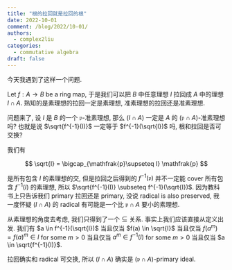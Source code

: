 ```yaml
---
title: "根的拉回就是拉回的根"
date: 2022-10-01
comment: /blog/2022/10-01/
authors:
  - complex2liu
categories:
  - commutative algebra
draft: false
---
```


今天我遇到了这样一个问题.

Let $f: A \to B$ be a ring map, 于是我们可以把 $B$ 中任意理想
$I$ 拉回成 $A$ 中的理想 $I \cap A$.
熟知的是素理想的拉回一定是素理想, 准素理想的拉回还是准素理想.

问题来了, 设 $I$ 是 $B$ 的一个 $\mathfrak{p}$-准素理想,
那么 $(I \cap A)$ 一定是 $A$ 的 $(\mathfrak{p} \cap A)$-准素理想吗?
也就是说
<span style = "color: var(--color-fg-red);">
$\sqrt{f^{-1}(I)}$ 一定等于 $f^{-1}(\sqrt{I})$ 吗,
</span>
根和拉回是否可交换?

我们有

$$
\sqrt{I} = \bigcap_{\mathfrak{p}\supseteq I} \mathfrak{p}
$$

是所有包含 $I$ 的素理想的交, 但是拉回之后得到的 $f^{-1}(\mathfrak{p})$
并不一定能 cover 所有包含 $f^{-1}(I)$ 的素理想,
所以 $\sqrt{f^{-1}(I)} \subseteq f^{-1}(\sqrt{I})$.
因为教科书上只告诉我们 primary 拉回还是 primary, 没说 radical is also preserved,
我一度怀疑 $(I \cap A)$ 的 radical 有可能是一个比 $\mathfrak{p} \cap A$ 要小的素理想.

从素理想的角度去考虑, 我们只得到了一个 $\subseteq$ 关系.
事实上我们应该直接从定义出发.
我们有 $a \in f^{-1}(\sqrt{I})$ 当且仅当 $f(a) \in \sqrt{I}$
当且仅当 $f(a^m) = f(a)^m \in I$ for some $m > 0$
当且仅当 $a^m \in f^{-1}(I)$ for some $m > 0$
当且仅当 $a \in \sqrt{f^{-1}(I)}$.

拉回确实和 radical 可交换, 所以 $(I \cap A)$ 确实是 $(\mathfrak{p}\cap A)$-primary ideal.

